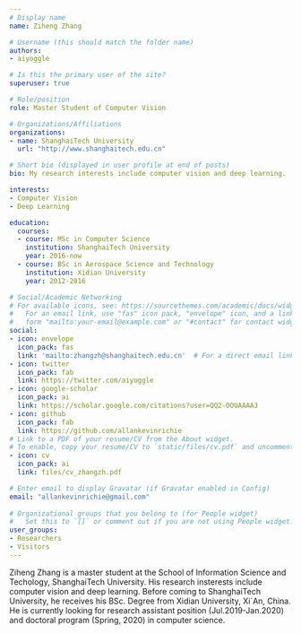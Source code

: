 ```yaml
---
# Display name
name: Ziheng Zhang

# Username (this should match the folder name)
authors:
- aiyoggle

# Is this the primary user of the site?
superuser: true

# Role/position
role: Master Student of Computer Vision

# Organizations/Affiliations
organizations:
- name: ShanghaiTech University
  url: "http://www.shanghaitech.edu.cn"

# Short bio (displayed in user profile at end of posts)
bio: My research interests include computer vision and deep learning.

interests:
- Computer Vision
- Deep Learning

education:
  courses:
  - course: MSc in Computer Science
    institution: ShanghaiTech University
    year: 2016-now
  - course: BSc in Aerospace Science and Technology
    institution: Xidian University
    year: 2012-2016

# Social/Academic Networking
# For available icons, see: https://sourcethemes.com/academic/docs/widgets/#icons
#   For an email link, use "fas" icon pack, "envelope" icon, and a link in the
#   form "mailto:your-email@example.com" or "#contact" for contact widget.
social:
- icon: envelope
  icon_pack: fas
  link: 'mailto:zhangzh@shanghaitech.edu.cn'  # For a direct email link, use "mailto:test@example.org".
- icon: twitter
  icon_pack: fab
  link: https://twitter.com/aiyoggle
- icon: google-scholar
  icon_pack: ai
  link: https://scholar.google.com/citations?user=QQ2-OOUAAAAJ
- icon: github
  icon_pack: fab
  link: https://github.com/allankevinrichie
# Link to a PDF of your resume/CV from the About widget.
# To enable, copy your resume/CV to `static/files/cv.pdf` and uncomment the lines below.  
- icon: cv
  icon_pack: ai
  link: files/cv_zhangzh.pdf

# Enter email to display Gravatar (if Gravatar enabled in Config)
email: "allankevinrichie@gmail.com"
  
# Organizational groups that you belong to (for People widget)
#   Set this to `[]` or comment out if you are not using People widget.  
user_groups:
- Researchers
- Visitors
---
```


Ziheng Zhang is a master student at the School of Information Science and Techology, ShanghaiTech University. His research insterests include computer vision and deep learning. Before coming to ShanghaiTech University, he receives his BSc. Degree from Xidian University, Xi`An, China. He is currently looking for research assistant position (Jul.2019-Jan.2020) and doctoral program (Spring, 2020) in computer science.

